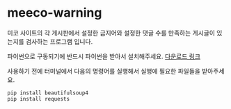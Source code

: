 # meeco-warning

미코 사이트의 각 게시판에서 설정한 금지어와 설정한 댓글 수를 만족하는 게시글이 있는지를 검사하는 프로그램 입니다.

파이썬으로 구동되기에 반드시 파이썬을 받아서 설치해주세요.
[다운로드 링크](https://www.python.org/downloads/)

사용하기 전에 터미널에서 다음의 명령어를 실행해서 실행에 필요한 파일들을 받아주세요.
```
pip install beautifulsoup4
pip install requests
```
